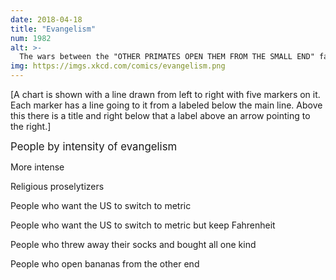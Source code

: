 ```yaml
---
date: 2018-04-18
title: "Evangelism"
num: 1982
alt: >-
  The wars between the "OTHER PRIMATES OPEN THEM FROM THE SMALL END" faction versus the "BUT THE LITTLE BIT OF BANANA AT THE SMALL END IS GROSS" faction consumed Europe for generations.
img: https://imgs.xkcd.com/comics/evangelism.png
---
```

[A chart is shown with a line drawn from left to right with five markers on it. Each marker has a line going to it from a labeled below the main line. Above this there is a title and right below that a label above an arrow pointing to the right.]

<big>People by intensity of evangelism</big>

More intense

Religious proselytizers

People who want the US to switch to metric

People who want the US to switch to metric but keep Fahrenheit

People who threw away their socks and bought all one kind

People who open bananas from the other end